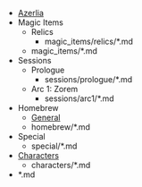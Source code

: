 - [Azerlia](index.md)
- Magic Items
    - Relics
        - magic_items/relics/*.md
    - magic_items/*.md
- Sessions
    - Prologue
        - sessions/prologue/*.md
    - Arc 1: Zorem
        - sessions/arc1/*.md
- Homebrew
    - [General](homebrew/general.md)
    - homebrew/*.md
- Special
    - special/*.md
- [Characters](characters/index.md)
    - characters/*.md
- *.md
